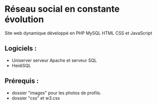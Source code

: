 # Réseau social en constante évolution

Site web dynamique développé en PHP MySQL HTML CSS et JavaScript

## Logiciels :

- Uniserver serveur Apache et serveur SQL
- HeidiSQL

## Prérequis :

- dossier "images" pour les photos de profils.
- dossier "css" et w3.css